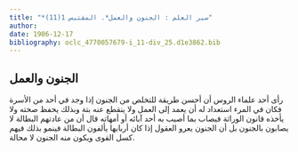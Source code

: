 ```yaml
---
title: "*سير العلم : الجنون والعمل*. المقتبس 1(11)"
author: 
date: 1906-12-17
bibliography: oclc_4770057679-i_11-div_25.d1e3862.bib
---
```




##  الجنون والعمل 


 رأى  أحد  علماء الروس أن أحسن طريقة للتخلص من الجنون إذا وجد في  أحد  من الأسرة فكان في المرء استعداد له أن يعمد إلى العمل ولا ينقطع عنه بتة وبذلك يحفظ صحته ولا يأخذه قانون الوراثة فيصاب بما أصيب به  أحد  آبائه أو أمهاته قال أن من عادتهم البطالة لا يصابون بالجنون بل أن الجنون يعرو العقول إذا كان أربابها يألفون البطالة فينمو بذلك فيهم كسل القوى ويكون منه الجنون لا محالة. 
